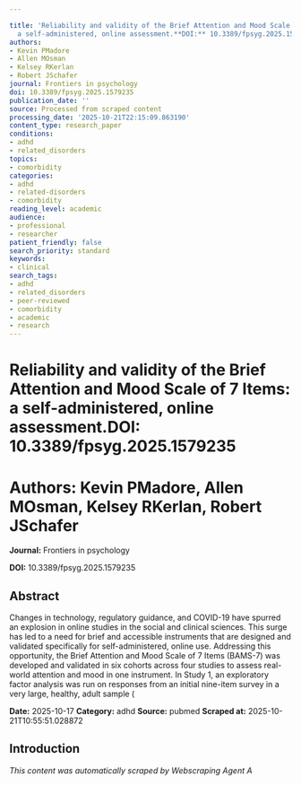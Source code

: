 ```yaml
---

title: 'Reliability and validity of the Brief Attention and Mood Scale of 7 Items:
  a self-administered, online assessment.**DOI:** 10.3389/fpsyg.2025.1579235'
authors:
- Kevin PMadore
- Allen MOsman
- Kelsey RKerlan
- Robert JSchafer
journal: Frontiers in psychology
doi: 10.3389/fpsyg.2025.1579235
publication_date: ''
source: Processed from scraped content
processing_date: '2025-10-21T22:15:09.863190'
content_type: research_paper
conditions:
- adhd
- related_disorders
topics:
- comorbidity
categories:
- adhd
- related-disorders
- comorbidity
reading_level: academic
audience:
- professional
- researcher
patient_friendly: false
search_priority: standard
keywords:
- clinical
search_tags:
- adhd
- related_disorders
- peer-reviewed
- comorbidity
- academic
- research
---
```




# Reliability and validity of the Brief Attention and Mood Scale of 7 Items: a self-administered, online assessment.**DOI:** 10.3389/fpsyg.2025.1579235

# **Authors:** Kevin PMadore, Allen MOsman, Kelsey RKerlan, Robert JSchafer

**Journal:** Frontiers in psychology

**DOI:** 10.3389/fpsyg.2025.1579235

## Abstract

Changes in technology, regulatory guidance, and COVID-19 have spurred an explosion in online studies in the social and clinical sciences. This surge has led to a need for brief and accessible instruments that are designed and validated specifically for self-administered, online use. Addressing this opportunity, the Brief Attention and Mood Scale of 7 Items (BAMS-7) was developed and validated in six cohorts across four studies to assess real-world attention and mood in one instrument. In Study 1, an exploratory factor analysis was run on responses from an initial nine-item survey in a very large, healthy, adult sample (

**Date:** 2025-10-17
**Category:** adhd
**Source:** pubmed
**Scraped at:** 2025-10-21T10:55:51.028872
## Introduction
*This content was automatically scraped by Webscraping Agent A*